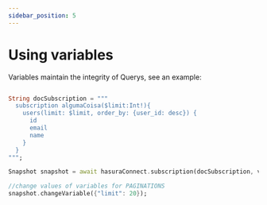 ```yaml
---
sidebar_position: 5
---
```


# Using variables

Variables maintain the integrity of Querys, see an example:

```dart

String docSubscription = """
  subscription algumaCoisa($limit:Int!){
    users(limit: $limit, order_by: {user_id: desc}) {
      id
      email
      name
    }
  }
""";

Snapshot snapshot = await hasuraConnect.subscription(docSubscription, variables: {"limit": 10});

//change values of variables for PAGINATIONS
snapshot.changeVariable({"limit": 20});

```
